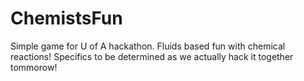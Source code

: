 # ChemistsFun

Simple game for U of A hackathon. Fluids based fun with chemical reactions! Specifics to be determined as we actually hack it
together tommorow!
